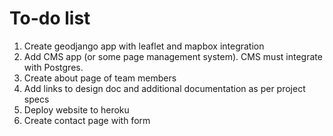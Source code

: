# To-do list
1. Create geodjango app with leaflet and mapbox integration
2. Add CMS app (or some page management system). CMS must integrate with Postgres.
3. Create about page of team members
4. Add links to design doc and additional documentation as per project specs
4. Deploy website to heroku
5. Create contact page with form
